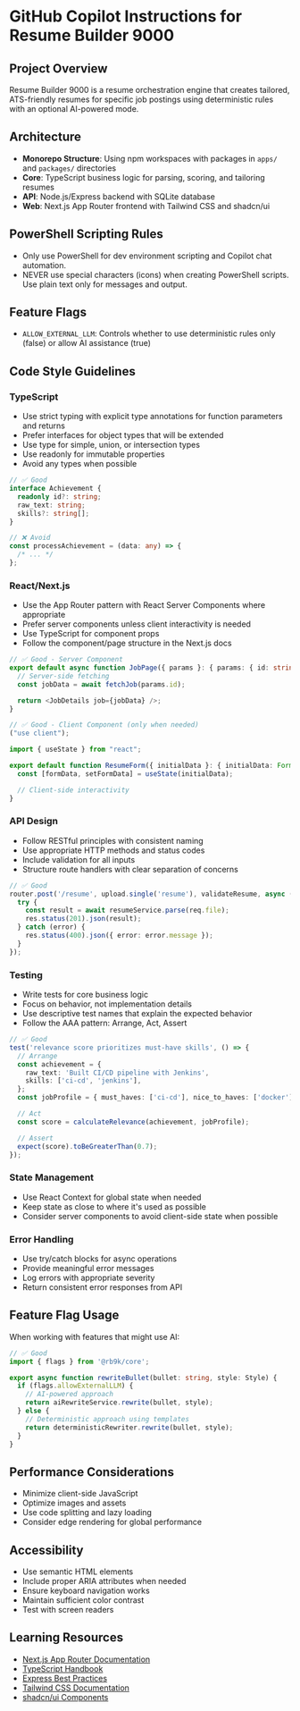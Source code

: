 # GitHub Copilot Instructions for Resume Builder 9000

## Project Overview

Resume Builder 9000 is a resume orchestration engine that creates tailored, ATS-friendly resumes for specific job postings using deterministic rules with an optional AI-powered mode.

## Architecture

- **Monorepo Structure**: Using npm workspaces with packages in `apps/` and `packages/` directories
- **Core**: TypeScript business logic for parsing, scoring, and tailoring resumes
- **API**: Node.js/Express backend with SQLite database
- **Web**: Next.js App Router frontend with Tailwind CSS and shadcn/ui

## PowerShell Scripting Rules

- Only use PowerShell for dev environment scripting and Copilot chat automation.
- NEVER use special characters (icons) when creating PowerShell scripts. Use plain text only for messages and output.

## Feature Flags

- `ALLOW_EXTERNAL_LLM`: Controls whether to use deterministic rules only (false) or allow AI assistance (true)

## Code Style Guidelines

### TypeScript

- Use strict typing with explicit type annotations for function parameters and returns
- Prefer interfaces for object types that will be extended
- Use type for simple, union, or intersection types
- Use readonly for immutable properties
- Avoid any types when possible

```typescript
// ✅ Good
interface Achievement {
  readonly id?: string;
  raw_text: string;
  skills?: string[];
}

// ❌ Avoid
const processAchievement = (data: any) => {
  /* ... */
};
```

### React/Next.js

- Use the App Router pattern with React Server Components where appropriate
- Prefer server components unless client interactivity is needed
- Use TypeScript for component props
- Follow the component/page structure in the Next.js docs

```typescript
// ✅ Good - Server Component
export default async function JobPage({ params }: { params: { id: string } }) {
  // Server-side fetching
  const jobData = await fetchJob(params.id);

  return <JobDetails job={jobData} />;
}

// ✅ Good - Client Component (only when needed)
("use client");

import { useState } from "react";

export default function ResumeForm({ initialData }: { initialData: FormData }) {
  const [formData, setFormData] = useState(initialData);

  // Client-side interactivity
}
```

### API Design

- Follow RESTful principles with consistent naming
- Use appropriate HTTP methods and status codes
- Include validation for all inputs
- Structure route handlers with clear separation of concerns

```typescript
// ✅ Good
router.post('/resume', upload.single('resume'), validateResume, async (req, res) => {
  try {
    const result = await resumeService.parse(req.file);
    res.status(201).json(result);
  } catch (error) {
    res.status(400).json({ error: error.message });
  }
});
```

### Testing

- Write tests for core business logic
- Focus on behavior, not implementation details
- Use descriptive test names that explain the expected behavior
- Follow the AAA pattern: Arrange, Act, Assert

```typescript
// ✅ Good
test('relevance score prioritizes must-have skills', () => {
  // Arrange
  const achievement = {
    raw_text: 'Built CI/CD pipeline with Jenkins',
    skills: ['ci-cd', 'jenkins'],
  };
  const jobProfile = { must_haves: ['ci-cd'], nice_to_haves: ['docker'] };

  // Act
  const score = calculateRelevance(achievement, jobProfile);

  // Assert
  expect(score).toBeGreaterThan(0.7);
});
```

### State Management

- Use React Context for global state when needed
- Keep state as close to where it's used as possible
- Consider server components to avoid client-side state when possible

### Error Handling

- Use try/catch blocks for async operations
- Provide meaningful error messages
- Log errors with appropriate severity
- Return consistent error responses from API

## Feature Flag Usage

When working with features that might use AI:

```typescript
// ✅ Good
import { flags } from '@rb9k/core';

export async function rewriteBullet(bullet: string, style: Style) {
  if (flags.allowExternalLLM) {
    // AI-powered approach
    return aiRewriteService.rewrite(bullet, style);
  } else {
    // Deterministic approach using templates
    return deterministicRewriter.rewrite(bullet, style);
  }
}
```

## Performance Considerations

- Minimize client-side JavaScript
- Optimize images and assets
- Use code splitting and lazy loading
- Consider edge rendering for global performance

## Accessibility

- Use semantic HTML elements
- Include proper ARIA attributes when needed
- Ensure keyboard navigation works
- Maintain sufficient color contrast
- Test with screen readers

## Learning Resources

- [Next.js App Router Documentation](https://nextjs.org/docs)
- [TypeScript Handbook](https://www.typescriptlang.org/docs/handbook/intro.html)
- [Express Best Practices](https://expressjs.com/en/advanced/best-practice-performance.html)
- [Tailwind CSS Documentation](https://tailwindcss.com/docs)
- [shadcn/ui Components](https://ui.shadcn.com/docs)
